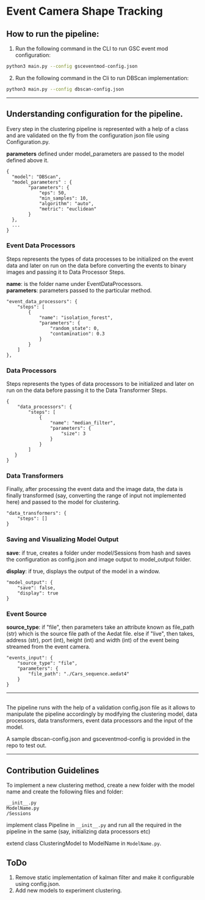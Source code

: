 # Event Camera Shape Tracking

## How to run the pipeline:

1. Run the following command in the CLI to run GSC event mod configuration:

```bash
python3 main.py --config gsceventmod-config.json
```

2. Run the following command in the Cli to run DBScan implementation:

```bash
python3 main.py --config dbscan-config.json
```

---

## Understanding configuration for the pipeline.

Every step in the clustering pipeline is represented with a help of a class and are validated on the fly 
from the configuration json file using Configuration.py.

**parameters** defined under model_parameters are passed to the model defined above it. 

```
{
  "model": "DBScan",
  "model_parameters" : {
        "parameters": {
            "eps": 50,
            "min_samples": 10,
            "algorithm": "auto",
            "metric": "euclidean"
        }
  },
  ...
}
```



### Event Data Processors
Steps represents the types of data processes to be initialized on the event data and later on run on the data before 
converting the events to binary images and passing it to Data Processor Steps.

**name**: is the folder name under EventDataProcessors. <br>
**parameters**: parameters passed to the particular method.


```
"event_data_processors": {
    "steps": [
        {
            "name": "isolation_forest",
            "parameters": {
                "random_state": 0,
                "contamination": 0.3
            }
        }
    ]
},
```

### Data Processors
Steps represents the types of data processors to be initialized and later on run on the data
before passing it to the Data Transformer Steps.
```
{
    "data_processors": {
        "steps": [
            {
                "name": "median_filter",
                "parameters": {
                    "size": 3
                }
            }
        ]
   }
}
```

### Data Transformers
Finally, after processing the event data and the image data, the data is finally transformed (say, converting the range 
of input not implemented here) and passed to the model for clustering.

```
"data_transformers": {
    "steps": []
}
```

### Saving and Visualizing Model Output

**save**: if true, creates a folder under model/Sessions from hash and saves the configuration as config.json and image 
output to model_output folder.

**display**: if true, displays the output of the model in a window.

```
"model_output": {
    "save": false,
    "display": true
}
```

### Event Source

**source_type**: if "file", then parameters take an attribute known as file_path (str) which is the source file path of 
the Aedat file. else if "live", then takes, address (str), port (int), height (int) and width (int) of the event being 
streamed from the event camera.

```
"events_input": {
    "source_type": "file",
    "parameters": {
        "file_path": "./Cars_sequence.aedat4"
    }
}
```

---
## 

The pipeline runs with the help of a validation config.json file as it allows to manipulate the pipeline
accordingly by modifying the clustering model, data processors, data transformers, event data processors 
and the input of the model.

A sample dbscan-config.json and gsceventmod-config is provided in the repo to test out.

---
## Contribution Guidelines

To implement a new clustering method, create a new folder with the model name and create the following files and folder:

```
__init__.py
ModelName.py
/Sessions
```
implement class Pipeline in `__init__.py` and run all the required in the pipeline in the same (say, initializing data processors etc)

extend class ClusteringModel to ModelName in `ModelName.py`.


## ToDo

1. Remove static implementation of kalman filter and make it configurable using config.json.
2. Add new models to experiment clustering.
